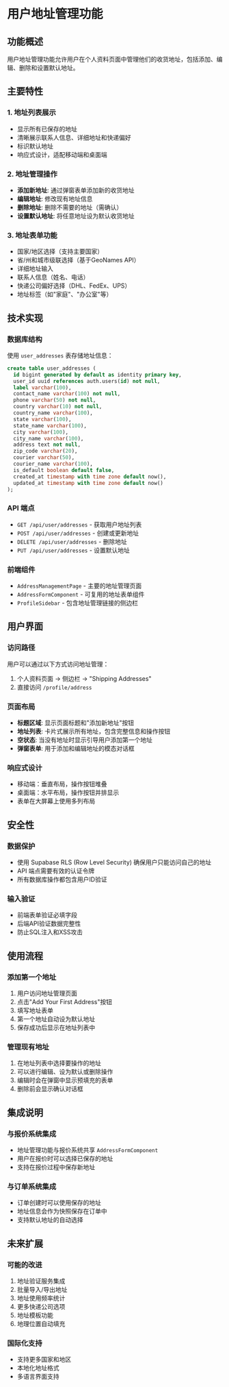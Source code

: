 # 用户地址管理功能

## 功能概述

用户地址管理功能允许用户在个人资料页面中管理他们的收货地址，包括添加、编辑、删除和设置默认地址。

## 主要特性

### 1. 地址列表展示
- 显示所有已保存的地址
- 清晰展示联系人信息、详细地址和快递偏好
- 标识默认地址
- 响应式设计，适配移动端和桌面端

### 2. 地址管理操作
- **添加新地址**: 通过弹窗表单添加新的收货地址
- **编辑地址**: 修改现有地址信息
- **删除地址**: 删除不需要的地址（需确认）
- **设置默认地址**: 将任意地址设为默认收货地址

### 3. 地址表单功能
- 国家/地区选择（支持主要国家）
- 省/州和城市级联选择（基于GeoNames API）
- 详细地址输入
- 联系人信息（姓名、电话）
- 快递公司偏好选择（DHL、FedEx、UPS）
- 地址标签（如"家庭"、"办公室"等）

## 技术实现

### 数据库结构
使用 `user_addresses` 表存储地址信息：
```sql
create table user_addresses (
  id bigint generated by default as identity primary key,
  user_id uuid references auth.users(id) not null,
  label varchar(100),
  contact_name varchar(100) not null,
  phone varchar(50) not null,
  country varchar(10) not null,
  country_name varchar(100),
  state varchar(100),
  state_name varchar(100),
  city varchar(100),
  city_name varchar(100),
  address text not null,
  zip_code varchar(20),
  courier varchar(50),
  courier_name varchar(100),
  is_default boolean default false,
  created_at timestamp with time zone default now(),
  updated_at timestamp with time zone default now()
);
```

### API 端点
- `GET /api/user/addresses` - 获取用户地址列表
- `POST /api/user/addresses` - 创建或更新地址
- `DELETE /api/user/addresses` - 删除地址
- `PUT /api/user/addresses` - 设置默认地址

### 前端组件
- `AddressManagementPage` - 主要的地址管理页面
- `AddressFormComponent` - 可复用的地址表单组件
- `ProfileSidebar` - 包含地址管理链接的侧边栏

## 用户界面

### 访问路径
用户可以通过以下方式访问地址管理：
1. 个人资料页面 → 侧边栏 → "Shipping Addresses"
2. 直接访问 `/profile/address`

### 页面布局
- **标题区域**: 显示页面标题和"添加新地址"按钮
- **地址列表**: 卡片式展示所有地址，包含完整信息和操作按钮
- **空状态**: 当没有地址时显示引导用户添加第一个地址
- **弹窗表单**: 用于添加和编辑地址的模态对话框

### 响应式设计
- 移动端：垂直布局，操作按钮堆叠
- 桌面端：水平布局，操作按钮并排显示
- 表单在大屏幕上使用多列布局

## 安全性

### 数据保护
- 使用 Supabase RLS (Row Level Security) 确保用户只能访问自己的地址
- API 端点需要有效的认证令牌
- 所有数据库操作都包含用户ID验证

### 输入验证
- 前端表单验证必填字段
- 后端API验证数据完整性
- 防止SQL注入和XSS攻击

## 使用流程

### 添加第一个地址
1. 用户访问地址管理页面
2. 点击"Add Your First Address"按钮
3. 填写地址表单
4. 第一个地址自动设为默认地址
5. 保存成功后显示在地址列表中

### 管理现有地址
1. 在地址列表中选择要操作的地址
2. 可以进行编辑、设为默认或删除操作
3. 编辑时会在弹窗中显示预填充的表单
4. 删除前会显示确认对话框

## 集成说明

### 与报价系统集成
- 地址管理功能与报价系统共享 `AddressFormComponent`
- 用户在报价时可以选择已保存的地址
- 支持在报价过程中保存新地址

### 与订单系统集成
- 订单创建时可以使用保存的地址
- 地址信息会作为快照保存在订单中
- 支持默认地址的自动选择

## 未来扩展

### 可能的改进
1. 地址验证服务集成
2. 批量导入/导出地址
3. 地址使用频率统计
4. 更多快递公司选项
5. 地址模板功能
6. 地理位置自动填充

### 国际化支持
- 支持更多国家和地区
- 本地化地址格式
- 多语言界面支持 